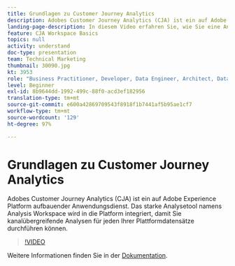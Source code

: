 ```yaml
---
title: Grundlagen zu Customer Journey Analytics
description: Adobes Customer Journey Analytics (CJA) ist ein auf Adobe Experience Platform aufbauender Anwendungsdienst. Das starke Analysetool namens Analysis Workspace wird in die Platform integriert, damit Sie kanalübergreifende Analysen für jeden Ihrer Plattformdatensätze durchführen können.
landing-page-description: In diesem Video erfahren Sie, wie Sie eine Analyse mit mehreren Kanälen auf einem Ihrer Plattformdatensätze durchführen.
feature: CJA Workspace Basics
topics: null
activity: understand
doc-type: presentation
team: Technical Marketing
thumbnail: 30090.jpg
kt: 3953
role: "Business Practitioner, Developer, Data Engineer, Architect, Data Architect, Administrator, Leader"
level: Beginner
exl-id: 8b9644dd-1992-499c-88f0-acd3ef182956
translation-type: tm+mt
source-git-commit: e600a42869709543f8918f1b7441af5b95ae1cf7
workflow-type: tm+mt
source-wordcount: '129'
ht-degree: 97%

---
```


# Grundlagen zu Customer Journey Analytics

Adobes Customer Journey Analytics (CJA) ist ein auf Adobe Experience Platform aufbauender Anwendungsdienst. Das starke Analysetool namens Analysis Workspace wird in die Platform integriert, damit Sie kanalübergreifende Analysen für jeden Ihrer Plattformdatensätze durchführen können.

>[!VIDEO](https://video.tv.adobe.com/v/30090/?quality=12&enable10seconds=on&speedcontrol=on)

Weitere Informationen finden Sie in der [Dokumentation](https://docs.adobe.com/content/help/de-DE/analytics-platform/using/cja-landing.html).
